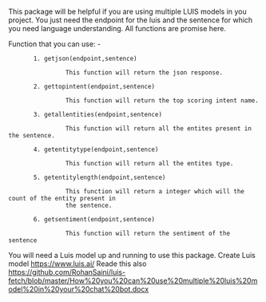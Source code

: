 This package will be helpful if you are using multiple LUIS models in you project. You just need the endpoint for the luis and the sentence for which you need language understanding.
All functions are promise here.

Function that you can use: - 

           1. getjson(endpoint,sentence)
    
                    This function will return the json response.

           2. gettopintent(endpoint,sentence)

                    This function will return the top scoring intent name.

           3. getallentities(endpoint,sentence)

                    This function will return all the entites present in the sentence.

           4. getentitytype(endpoint,sentence)

                    This function will return all the entites type.

           5. getentitylength(endpoint,sentence)

                    This function will return a integer which will the count of the entity present in 
                    the sentence.

           6. getsentiment(endpoint,sentence)

                    This function will return the sentiment of the sentence


You will need a Luis model up and running to use this package.
Create Luis model https://www.luis.ai/
Reade this also https://github.com/RohanSaini/luis-fetch/blob/master/How%20you%20can%20use%20multiple%20luis%20model%20in%20your%20chat%20bot.docx


    